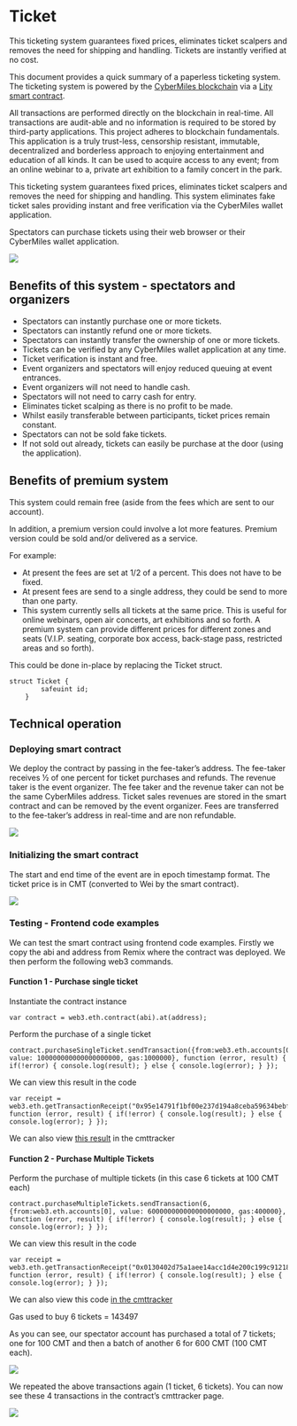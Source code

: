 # Ticket
This ticketing system guarantees fixed prices, eliminates ticket scalpers and removes the need for shipping and handling. Tickets are instantly verified at no cost.

This document provides a quick summary of a paperless ticketing system. The ticketing system is powered by the [CyberMiles blockchain](https://www.cybermiles.io/en-us/) via a [Lity smart contract](https://www.litylang.org/). 

All transactions are performed directly on the blockchain in real-time. All transactions are audit-able and no information is required to be stored by third-party applications. This project adheres to blockchain fundamentals. This application is a truly trust-less, censorship resistant, immutable, decentralized and borderless approach to enjoying entertainment and education of all kinds. It can be used to acquire access to any event; from an online webinar to a, private art exhibition to a family concert in the park.

This ticketing system guarantees fixed prices, eliminates ticket scalpers and removes the need for shipping and handling. This system eliminates fake ticket sales providing instant and free verification via the CyberMiles wallet application.

Spectators can purchase tickets using their web browser or their CyberMiles wallet application.

![](./images/cmt_app.png)

## Benefits of this system - spectators and organizers
- Spectators can instantly purchase one or more tickets.
- Spectators can instantly refund one or more tickets.
- Spectators can instantly transfer the ownership of one or more tickets.
- Tickets can be verified by any CyberMiles wallet application at any time.
- Ticket verification is instant and free.
- Event organizers and spectators will enjoy reduced queuing at event entrances.
- Event organizers will not need to handle cash.
- Spectators will not need to carry cash for entry.
- Eliminates ticket scalping as there is no profit to be made.
- Whilst easily transferable between participants, ticket prices remain constant.
- Spectators can not be sold fake tickets.
- If not sold out already, tickets can easily be purchase at the door (using the application).

## Benefits of premium system 
This system could remain free (aside from the fees which are sent to our account). 

In addition, a premium version could involve a lot more features. Premium version could be sold and/or delivered as a service.

For example:
- At present the fees are set at 1/2 of a percent. This does not have to be fixed.
- At present fees are send to a single address, they could be send to more than one party.
- This system currently sells all tickets at the same price. This is useful for online webinars, open air concerts, art exhibitions and so forth. A premium system can provide different prices for different zones and seats (V.I.P. seating, corporate box access, back-stage pass, restricted areas and so forth).

This could be done in-place by replacing the Ticket struct.
```
struct Ticket {
        safeuint id;
    }
```

## Technical operation

### Deploying smart contract

We deploy the contract by passing in the fee-taker’s address. The fee-taker receives ½ of one percent for ticket purchases and refunds. The revenue taker is the event organizer. The fee taker and the revenue taker can not be the same CyberMiles address. Ticket sales revenues are stored in the smart contract and can be removed by the event organizer. Fees are transferred to the fee-taker’s address in real-time and are non refundable.

![](./images/deploy.png)

### Initializing the smart contract

The start and end time of the event are in epoch timestamp format. The ticket price is in CMT (converted to Wei by the smart contract).

![](./images/initialize.png)

### Testing - Frontend code examples

We can test the smart contract using frontend code examples. Firstly we copy the abi and address from Remix where the contract was deployed. We then perform the following web3 commands. 

#### Function 1 - Purchase single ticket 

Instantiate the contract instance
```
var contract = web3.eth.contract(abi).at(address);
```
Perform the purchase of a single ticket
```
contract.purchaseSingleTicket.sendTransaction({from:web3.eth.accounts[0], value: 100000000000000000000, gas:1000000}, function (error, result) { if(!error) { console.log(result); } else { console.log(error); } });
```
We can view this result in the code
```
var receipt = web3.eth.getTransactionReceipt("0x95e14791f1bf00e237d194a8ceba59634bebf57c147271870eb6dc521052cb81", function (error, result) { if(!error) { console.log(result); } else { console.log(error); } });
```
We can also view [this result](https://testnet.cmttracking.io/tx/0xa457791380c8b437d8dba606067b8db31b7fa98af3d9b9db42d1cf8d473b288d) in the cmttracker

#### Function 2 - Purchase Multiple Tickets

Perform the purchase of multiple tickets (in this case 6 tickets at 100 CMT each)
```
contract.purchaseMultipleTickets.sendTransaction(6, {from:web3.eth.accounts[0], value: 600000000000000000000, gas:400000}, function (error, result) { if(!error) { console.log(result); } else { console.log(error); } });
```
We can view this result in the code
```
var receipt = web3.eth.getTransactionReceipt("0x0130402d75a1aee14acc1d4e200c199c912181f08e29b7db096fe9716371bf0c", function (error, result) { if(!error) { console.log(result); } else { console.log(error); } });
```
We can also view this code [in the cmttracker](https://testnet.cmttracking.io/tx/0x0130402d75a1aee14acc1d4e200c199c912181f08e29b7db096fe9716371bf0c
)

Gas used to buy 6 tickets = 143497

As you can see, our spectator account has purchased a total of 7 tickets; one for 100 CMT and then a batch of another 6 for 600 CMT (100 CMT each).

![](./images/two_transactions.png)

We repeated the above transactions again (1 ticket, 6 tickets). You can now see these 4 transactions in the contract’s cmttracker page.

![](./images/four_transactions.png)

